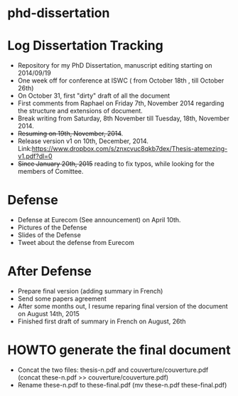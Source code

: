 phd-dissertation
================


Log Dissertation Tracking
=========================
- Repository for my PhD Dissertation, manuscript editing starting on 2014/09/19
- One week off for conference at ISWC ( from October 18th , till October 26th)
- On October 31, first "dirty" draft of all the document
- First comments from Raphael on Friday 7th, November 2014 regarding the structure and extensions of document. 
- Break writing from Saturday, 8th November till Tuesday, 18th, November 2014.
- ~~Resuming on 19th, November, 2014~~.  
-  Release version v1 on 10th, December, 2014. Link:https://www.dropbox.com/s/znxcvuc8qkb7dex/Thesis-atemezing-v1.pdf?dl=0 
-  ~~Since January 20th, 2015~~ reading to fix typos, while looking for the members of Comittee.




Defense
=======
- Defense at Eurecom (See announcement) on April 10th.
- Pictures of the Defense
- Slides of the Defense
- Tweet about the defense from Eurecom


After Defense
=============
- Prepare final version (adding summary in French)
- Send some papers agreement
- After some months out, I resume reparing final version of the document on August 14th, 2015
- Finished first draft of summary in French on August, 26th

HOWTO generate the final document
=================
- Concat the two files: thesis-n.pdf and couverture/couverture.pdf (concat these-n.pdf >> couverture/couverture.pdf)
- Rename these-n.pdf to these-final.pdf (mv these-n.pdf these-final.pdf)

